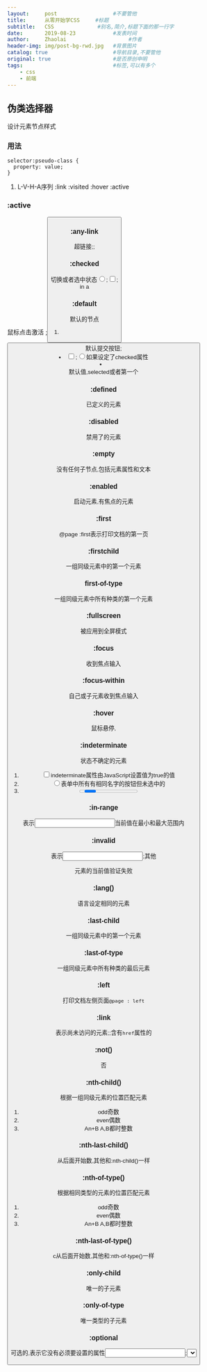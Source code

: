 ```yaml
---
layout:     post                  #不要管他
title:      从零开始学CSS     #标题
subtitle:   CSS              #别名,简介,标题下面的那一行字
date:       2019-08-23            #发表时间
author:     Zhaolai                    #作者
header-img: img/post-bg-rwd.jpg   #背景图片
catalog: true                     #导航目录,不要管他
original: true                    #是否原创申明
tags:                             #标签,可以有多个
    - css
    - 前端
---
```


## 伪类选择器

设计元素节点样式

### 用法

```
selector:pseudo-class {
  property: value;
}
```

1. L-V-H-A序列  :link  :visited  :hover  :active

### :active

鼠标点击激活 <a> ;<button>

### :any-link

超链接<a>;<area>;<link>

### :checked

切换或者选中状态<input type="radio">;<input type="checkbox">;<option> in a <select>

### :default

默认的节点

1. <button>默认提交按钮;
2. <input type="checkbox">;<input type="radio">如果设定了checked属性
3. <option>默认值,selected或者第一个

### :defined

已定义的元素

### :disabled

禁用了的元素

### :empty

没有任何子节点,包括元素属性和文本

### :enabled

启动元素,有焦点的元素

### :first

@page :first表示打印文档的第一页	

### :firstchild

一组同级元素中的第一个元素

### first-of-type

一组同级元素中所有种类的第一个元素

### :fullscreen

被应用到全屏模式

### :focus

收到焦点输入

### :focus-within

自己或子元素收到焦点输入

### :hover

鼠标悬停,

### :indeterminate

状态不确定的元素

1. <input type="checkbox">indeterminate属性由JavaScript设置值为true的值
2. <input type="radio">表单中所有有相同名字的按钮但未选中的
3. <progress> 处于不确定状态的元素

### :in-range

表示<input>当前值在最小和最大范围内

### :invalid

表示<input>;其他<form>元素的当前值验证失败

### :lang()

语言设定相同的元素

### :last-child

一组同级元素中的第一个元素

### :last-of-type

一组同级元素中所有种类的最后元素

### :left

打印文档左侧页面`@page : left`

### :link

表示尚未访问的元素<a>;<area>;<link>含有`href`属性的

### :not()

否

### :nth-child()

根据一组同级元素的位置匹配元素

1. odd奇数
2. even偶数
3. An+B  A,B都时整数

### :nth-last-child()

从后面开始数,其他和:nth-child()一样

### :nth-of-type()

根据相同类型的元素的位置匹配元素

1. odd奇数
2. even偶数
3. An+B  A,B都时整数

### :nth-last-of-type()

c从后面开始数,其他和:nth-of-type()一样

### :only-child

唯一的子元素

### :only-of-type

唯一类型的子元素

### :optional

可选的,表示它没有必须要设置的属性<input>;<select>;<textarea>

### :out-of-range

<input>的值不在最小和最大值的区间内.

### :read-only

不可以被用户更改的元素,<input><textrea>

### :read-write

可以被用户进行读写的元素

### :required

不为空的<input><select><textarea>

### :right

`@page :right`打印右侧文档

### :root

文档树的根目录,<html>,用于声明全局样式

### :scope

== :root

### :targ

url片段与id匹配的目标元素

### :valid

内容验证成功的元素<input><form>

### :visited

访问过的链接

## 伪元素

设置一部分元素的样式

### ::after

所选元素后面增加一个子元素,用于对有content的元素添加外观

```
.exciting-text::after {
    content: " <- EXCITING!"; 
    color: green;
}
```

### ::backdrop

全屏模式下上下两端的黑边

### ::before

前面增加,其他同::after

### ::cue

弹幕

### ::first-letter

首字母

### ::first-line

第一行

### ::selection

用于强调用户选择的文本

### ::slotted

插槽

## 字体

### font

简写的font-style，font-variant，font-weight，font-stretch，font-size，line-height，font-family,或者将字体设置为系统字体(caption，icon，menu，message-box，small-caption，status-bar)

必须包含font-size,font-family

### @font-face

自定义字体

### font-family

字体优先级列表,允许写自定义的字体

```
@font-face {
  font-family: examplefont;
  src: url('examplefont.ttf');
}
```

### @font-feature-value

存在多种语言时简化css

### font-feature-settings

对开放字体中使用高级排版功能

### font-feature-values

字体的特征值

### font-kerning

字间距

### font-language-override

字体语言覆盖

### font-optical-sizing

对于有光学变化尺寸轴的字体,改变字体大小增加渲染程度

###　font-size

字体大小

### font-size-adjust

字体大小根据小写字母进行调整

### font-stretch

字体放大或缩小

### font-style

字体样式

### font-synthesis

字体合成

### font-variant

字体变体,font-variant-caps，font-variant-numeric，font-variant-alternates，font-variant-ligatures，font-variant-east-asian的简写

### font-variant-alternates

替代字体

### font-variant-caps

使用大写字母替代

###  font-variant-east-asian

东亚脚本的替换符号

### font-variant-ligatures

连写的字体

###　font-variant-numeric

控制替代数字的字形

### font-variant-position

字体变位,上标下标

### font-variation-settings

字体变形设置

### font-weight

字体厚度

## 背景

### position

位置坐标由一个或两个关键字指定，并带有可选的偏移量。每个关键字（`left`，`right`，`top`，`bottom`，或`center`）表示任一元件的盒子的边缘或两个边缘之间的中心线上。根据上下文，`center`表示左边缘和右边缘之间的中心，或者表示顶边和底边之间的中心。

如果指定，偏移量可以是相对`<percentage>`值或绝对值`<length>`。正值向右或向下偏移，以适当值为准。负值在相反的方向上偏移。

如果只指定一个关键字或偏移量，则它定义x坐标; 另一个轴的值被假定为`center`。

### background

背景

### background-attachment

固定还是随着他的区块一起滚动

fixed固定,local相对于元素内容固定,指的时滚动机制,scroll背景相对于元素本身固定， 而不是随着它的内容滚动（对元素边框是有效的）。

### background-blend-mode

背景混合模式,指定混合方式

### background-clip

是否延伸到边框下面

### background-color

背景颜色

### background-img

背景图片,	url(具体的网址)

### background-position

图片在背景(由background-origin确定)的位置,

### background-origin

图片背景原点位置的背景区域

### background-repeat

背景图片的重复方式

###　background-size

背景图片的大小

1. contain尽可能的缩放图像,而不是裁剪或者拉伸
2. cover尽可能的缩放图像
3. auto相应的缩放保持比例

### linear-gradient()

颜色渐进图像

### radial-gradient()

颜色径向渐进图像

### mix-blend-mode

混合背景模式

## 边框

### board

边框 宽度,样式和颜色,必须定义样式,否则默认无

### board-color

边框的颜色

### border-collapse

是否共享边框,collapse共享,separate不共享

### board-image

边框的图像

### border-image-outset

边框图像的位置,向外移动

### border-image-repeat

边框图像重复

1. stretch拉伸
2. repeat重复
3. round重复后轻微拉伸ratio
4. space重复均匀分布

### border-image-slice

边框图像分区

### border-image-source

边框图像资源

### border-image-width

边框图像宽度

1个值4个边,2个值上下,左右,3个值上,左右,下,4个只上右下左

### board-bottom

边框底部宽度,样式和颜色

### board-bottom-color

边框底部的颜色

### board-bottom-style

边框底部的样式

### board-bottom-width

边框底部的宽度

### board-left

边框左边宽度,样式和颜色

### board-left-color

边框左边的颜色

### board-left-style

边框左边的样式

### board-left-width

边框左边的宽度

### board-right

边框右边宽度,样式和颜色

### board-right-color

边框右边的颜色

### board-right-style

边框右边的样式

### board-right-width

边框右边的宽度

### board-top

边框顶部宽度,样式和颜色

### board-top-color

边框顶部的颜色

### board-top-style

边框顶部的样式

### board-top-width

边框顶部的宽度

### border-radius

边框的弧度

1. 1个数全部
2. 2个数,左上右下,右上左下
3. 3个数,左上,右上左下,右下
4. 4个数左上,右上,右下,左下

### border-bottom-left-radius

边框左下角的弧度

### border-bottom-right-radius

边框右下角的弧度

### border-top-left-radius

边框左上角的弧度

### border-top-right-radius

边框右上角的弧度

### border-spacingmoshi

边框间距

### border-style

边框的样式

1个值4个边,2个值上下,左右,3个值上,左右,下,4个只上右下左

### border-width

边框的宽度

1个值4个边,2个值上下,左右,3个值上,左右,下,4个只上右下左

### box-shadow	

阴影

### box-sizing

计算长和高

## 轮廓

### outline

outline-style,outline-width,outline-color的简写

### outline-style

轮廓的样式

### outline-width

轮廓的宽度

### outline-color

轮廓的颜色

### outline-offset

轮廓与边框的间隙

## 填充

### padding

内容到边框的距离padding-top, padding-right, padding-bottom, padding-left的简写.

1. 一个值 四周
2. 2个值 上下,左右
3. 3个值 上,左右,下
4. 4个值,上,右,下,左

### padding-top

内容上部到边框的距离

### padding-right

内容右部到边框的距离

### padding-bottom

内容下部到边框的距离

### padding-left

内容左部到边框的距离

## 动画

### animation

animation-name，animation-duration，animation-timing-function，animation-delay，animation-iteration-count，animation-direction，animation-fill-mode，和animation-play-state的简写

### animation-delay

动画延迟,如果时负数那么表示快进多少秒

### animation-direction

动画的方向

1. normal从左到右
2. reverse从右到左
3. alternate从左到右,从右到左循环
4. alternate-reverse从右到左,从左到右循环

### animation-fill-node

动画填充模式

1. none当动画未执行时，动画将不会将任何样式应用于目标。相反，将使用应用于其的任何其他CSS规则来显示该元素。这是默认值。
2. forwards保留执行过程中的结果,执行后保持样式
3. backwards结束后保留初始样式,开始保留样式
4. both遵循向前向后规则

### animation-iteration-count

动画计数

1. infinite永远重复
2. 数值,必须时非负数,可以是小数

### animation name

设置用于元素的一个或多个动画名称,是一个用于动画序列的属性值

### animation-play-state

动画播放状态,暂停或者运行,运行时在暂停位置启动,而不是重新开始

### animation-timing-function

设置动画每个周期的持续时间

1. ease动画中间速度增加
2. linear均匀的速度
3. steps(num,XXX)  均分为num步,跳转方式为start开始时发生跳转,end结束时发生跳转,none0-100%,both包括0和100%

## @规则

### @charset

定义css的字符集

### @import

告诉css导入其他样式表的规则

### @namespace

定义了用于css的xml路径

### @media

应用基于(查询一个或多个媒体的)结果的样式表的一部分

### @supports

关联一个条件的支持,当条件为真时执行.

### @page

打印文档时修改某些css属性,边距,孤立,窗口和分页符

1. size指定页面框的包含块的目标大小和方向。在一般情况下，将一个页面框渲染到一个页面工作表上，它还指示目标页面工作表的大小。
2. marks向文档添加裁剪和/或注册标记。
3. bleed指定剪切页面呈现的页面框之外的范围

### @keyfarmes

```
@keyframes mymove
{
from {top:0px;}
to {top:200px;}
}
```

### @counter-style

自定义计数器样式

# 分列

### column-count

将文本变成指定数量的列 auto或者具体数值

### column-fill

控制文本在列之间平均分配

### column-gap

设置列的间隙

### column rule

列的样式

### column span

可以将列的值设置为跨越所有段

### column width

设置列的宽度

### colums

设置列宽和列的数量

## 角度

### angle

`数字+类型`

1. deg度 360度
2. grad用渐变表示角度,一圈400
3. rad弧度  2π
4. turn一圈

## 基本的图形

### inset()

定义插入矩形,inset( <shape-arg>{1,4} [round <border-radius>]? )

### circle()

圆形circle( [<shape-radius>]? [at <position>]? )

### ellipse()

椭圆ellipse( [<shape-radius>{2}]? [at <position>]? )

### polygon()

多边形polygon( [<fill-rule>,]? [<shape-arg> <shape-arg>]# )

### path()

path( [<fill-rule>,]? <string>)

### repeating-linear-gradient()

由重复的线性渐变组成的图像

### repeating-radio-gradient()

由重复的扩散渐变组成的图像

## 弹性空间

### flex

在弹性空间中伸缩,

### flex-basis

设定弹性空间的初始尺寸大小

### flex-direction

设定弹性空间的方向,行或者列 正序倒序

### flex-flow

是flex-direction和flex-wrap的简写

### flex-grow

弹性扩张系数

###　flex-shrink

弹性收缩系数

### flex-warp

是否强制到一行,允许换行的话需要设置方向

### justify-content

调整项目位置,用于弹性空间和网格

### justify-items

调整项目在各个轴间的大小

### yanghsijustify-self

调整单个项目在各个轴间的大小

### order

根据序号排序

## 对齐

### align-content

对齐

### align-items

对齐项,

### align-self

设置单个元素的对齐属性

### left

从左边移动的距离

### right

从右边移动的距离

### letter-space

字符间距

### line-break

使用标点符号换行,中文日语韩语

### line-height

行间距

### vertical-align

内嵌或表单元格框的垂直对齐方式

## 网格

### grid

grid-template-rows,grid-template-columns,grid-template-areas显性或grid-auto-rows,grid-auto-columns,grid-auto-flow隐性

### grid-area

规定了网格内容在网格的位置和大小,

grid-row-start，grid-column-start，grid-row-end和grid-column-end的简写

### grid-auto-columns

网格列的大小

### grid-auto-flow

网格的布局

### grid-auto-rows

yanghsi网格行的大小

### grid-column

grid-column-start,grid-column-end的简写

### grid-column-start

定义网格内容的起始列

### grid-column-end

定义网格内容的结束列

### grid-row

grid-row-start,grid-row-end的简写

### grid-row-start

vertical-align定义网格内容的起始行

### grid-row-end

定义网格内容的结束行

### grid-template

通过定义名称来定义行列和布局

### grid-template-areas

网格布局

### grid-template-columns

定义网格列和大小

### grid-template-rows

定义网格行和大小

### repeat()

重复的

### row-gap (grid-row-gap)

行间隙

## 列表

### list-style

列表样式list-style-type, list-style-image, and list-style-position的简写

### list-style-type

列表标记的样式

### list-style-img

列表标记的图案

### list-style-position

列表标记的位置

## 表格

### table-layout

表格布局

## 边距

### margin

margin-top,margin-right,margin-bottom,margin-left的简写

### margin-bottom

下边距,正值表示远离

### margin-top

上边距,正值表示远离

### margin-right

右边距,正值表示远离

### margin-left

左边距,正值表示远离

## 隐藏

### mask

通过在特定点遮蔽或剪切图像隐藏一个元素。

1. mask-image: none
2. mask-mode: match-source
3. mask-repeat: no-repeat
4. mask-position: center
5. mask-clip: border-box
6. mask-origin: border-box
7. mask-size: auto
8. mask-composite: add

### mask-clip

指定点的位置

### mask-image

设置点的图像

### mask-origin

设置点的类型

### mask-position

根据类型的范围确定具体位置

### mask-repeat

设置图像重复性

### mask-type

设置是否高亮或者alpha隐藏

## 溢出

### overflow

overflow-xoverflow-y的简写

### overflow-x

块级元素溢出左边和右边显示的内容

### overflow-wrap

如果一个文本过长,插入换行符,若果一个单词多长那么会直接分开没有符号

### overflow-y

块级元素溢出上边和下边显示的内容

## 滚动行为

### scroll-behavior

CSSOM的滚动框接口被触发时的行为

### scroll-margin

定义捕捉滚动框区域的区间roll-margin的简写

### scroll-margin-block

定义捕捉滚动框区域的区间, 排版时竖版

### scroll-margin-block-end

定义捕捉滚动框区域的结束, 排版时竖版

### scroll-margin-block-start

定义捕捉滚动框区域的开始, 排版时竖版

### scroll-margin-bottom

定义捕捉滚动框区域的下边距

### scroll-margin-inline

定义捕捉滚动框区域的区间, 排版时横版

### scroll-margin-inline-end

定义捕捉滚动框区域的结束,排版时横版

### scroll-margin-inline-start

定义捕捉滚动框区域的结束,排版时横版

### scroll-margin-left

定义捕捉滚动框区域的左边距

### scroll-margin-right

定义捕捉滚动框区域的右边距

### scroll-margin-top

定义捕捉滚动框区域的上边距

### scroll-padding

设置滚动填充指针偏移

### scroll-padding-left

设置滚动填充指针向左偏移

### scroll-padding-right

设置滚动填充指针向右偏移

### scroll-padding-top

设置滚动填充指针向上偏移

### scroll-padding-bottom

设置滚动填充指针向下偏移

### scroll-padding-block

设置滚动填充指针偏移, 排版时竖版

### scroll-padding-block-end

设置滚动填充指针向后偏移, 排版时竖版

### scroll-padding-block-start

设置滚动填充指针向前偏移, 排版时竖版

### scroll-padding-inline

设置滚动填充指针偏移,排版时横版

### scroll-padding-inline-end

设置滚动填充指针向后偏移,排版时横版

### scroll-padding-inline-start

设置滚动填充指针向前偏移,排版时横版

### scroll-snap-align

滚动可视区内容设定

### scroll-snap-type

设定了严格执行捕捉点的方式

## 矩阵

### matrix()

二维矩阵

### matrix3d()

三维矩阵

## 最大最小

### max()

求最大值,可以设置为最小的值为多少,如果有变化值的话

### max-height

设置元素高度的最大值

### max-width

设置元素宽度的最大值

### min()

求最小值,可以设置为最大的值为多少,如果有变化值的话

### min-height

设置元素高度的最小值

### min-width

设置元素宽度的最小值

### maxmin()

用于css网格,介于min,max值之间

## 透视变换

### perspective

为了得到z=0的平面到用户的距离

### perspective-origin

在指定的点上观察

## 变换

### transform

旋转,缩放,倾斜,平移元素

### transform-origin

变换原点

### translate()

平移,参数是个向量

### translate3d()

3D平移,参数是个向量

### translateX()

x轴平移,参数是个向量

### translateY()

y轴平移,参数是个向量

### translateZ()

z轴平移,参数是个向量

### transition

定义元素在两个状态切换,transition-property,transition-duration,transition-timing-function,transition-delay的简写

### transition-property

切换的属性

### transition-duration

切换所需要的时间

### transition-timing-function

切换过程中的时间轴

### transition-delay

切换开始的延迟

### rotate()

2d平面围着固定点旋转

### rotate3d()

3d平面围着固定点旋转

### rotateX()

水平轴旋转

### rotateY()

垂直轴旋转

### rotateZ()

z轴旋转

### scale()

2d缩放

### scale3d()

3d缩放

### scaleX()

只缩放X轴缩放

### scaleY()

只缩放Y轴缩放

### scaleZ()

只缩放Z轴缩放

### skew()

2d倾斜

### skewX()

x轴方向倾斜

### skewY()

y轴方向倾斜

## 其他

### padding

内边距

### additive-symbols

为数字添加符号标记,值为标记和非负整数 V 5, IV 4

### initial

初始化

### unset

如果从父类继承属性,将值初始化

### image

图像

### isolation

决定是否创建一个新的层叠内容,一般用于和背景混合一起使用

### object-fit

替换的元素的填充方式

### object-position

替换的元素的位置

### opacity

不透明度

### orphans

设定了位于页面,区域,列底部的块容器的最少行数

### break-after

生成框的后面的分页符、分栏符或区域分隔符的表现方式

### break-before

生成框的前面的分页符、分栏符或区域分隔符的表现方式

### break-inside

生成框的内部的分页符、分栏符或区域分隔符的表现方式

### place-content

align-content and justify-content的简写

### place-items

align-items and justify-items的简写

### place-self

align-self and justify-self的简写

### pointer-event

指针事件

### touch-action

触摸屏用户操作,如放大

### quotes

设置引号的显示方式

### resize

调整元素的大小

### revert

还原属性值

### symbols()

改变列表的样式,ol,ul

### user-zoom

用户的缩放调整,禁用或开启

### visibility

能见度

### white-space

对空白符的处理

### widows

对于页面,区域,列的顶部的块容器,设置最小行数

### z-index

设定覆盖顺序

### writing-mode

写作模式,方向,垂直

### zoom

放大

## calx()

该`calc()`函数将单个表达式作为其参数，并将表达式的结果用作值

## 文本

### text-align

文本对齐方式

### text-align-last

最后一行的文本对齐方式

### text-combine-upright

竖着写,都视为单个字符

### text-decoration

文字修饰为直线,text-decoration-line，text-decoration-color和text-decoration-style的简写

### text-decoration-color

直线的颜色

### text-decoration-line

直线的位置

### text-decoration-style

直线的样式

### text-emphasis

重点标记文本text-emphasis-color,text-emphasis-position,text-emphasis-style的简写

### text-emphasis-color

重点标记文本颜色

### text-emphasis-position

重点标记文本位置

### text-emphasis-style

重点标记文本样式

### text-indent

文字缩进

### text-justify

文本对齐方式

### text-orientation

垂直模式下的文字方向

### text-overflow

文本溢出设定

### text-rendering

文字渲染

### text-shadow

文本阴影

### text-transform

文本转换,大小写,ruby的易读性

### text-underline-position

文本下划线位置

### word-break

换行方式

### word-spacing

字间距

## 调整图片

### filter

滤镜

### saturate()

调整对比度,

### sepia()

使图片变为棕褐色

## 嵌入图片

### shape-image-threshold

设置一个起始点用于提取形状,用图像作为外部形状的值

### shape-margin

边距

### shape-outside

文字包围图片的位置

## 数据类型

### ratio

调整纵横比

### resolution

分辨率

dpi每英寸的点数

dpcm每厘米的点数

dppx每px单位的点数  被写作x

### blend-mode

颜色混合模式

1. normal不混合
2. multiply颜色相乘
3. screen颜色相乘后反转
4. darken颜色通道最暗值组成
5. lighten颜色通道最亮值组成

### color

1. 关键字
2. rgb()
3. hsl()

### dimension

数字+单位

### filter-function

1. blur()模糊图像
2. brightness()使图像更亮或更暗。
3. contrast()增加或减少图像的对比度。
4. drop-shadow()在图像后面应用阴影。
5. grayscale()将图像转换为灰度。
6. hue-rotate()更改图像的整体色调。
7. invert()反转图像的颜色。
8. opacity()使图像透明。
9. saturate()对输入图像进行超饱和或去饱和。
10. sepia()将图像转换为棕褐色。

### filter

设置网格容器内的柔性长度,单位是fr

### frequency

频率Hz,kHz

### length

1. ch 0的宽度
2. em表示font-size的计算结果
3. ex x的高度
4. rem
5. vh 视口高度的1%
6. vw视口宽度的1%
7. vmin vh和vw的较小值
8. vmax vh和vw的较大值
9. px像素1px= 1/96lin
10. in英寸
11. pc 1/6lin,12pt
12. pt 1/72lin

### position

1. center中间
2. top顶部
3. right右边
4. bottom底部
5. left左边